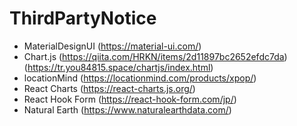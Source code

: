 # ThirdPartyNotice

* MaterialDesignUI (https://material-ui.com/)
* Chart.js (https://qiita.com/HRKN/items/2d11897bc2652efdc7da) (https://tr.you84815.space/chartjs/index.html)
* locationMind (https://locationmind.com/products/xpop/)
* React Charts (https://react-charts.js.org/)
* React Hook Form (https://react-hook-form.com/jp/)
* Natural Earth (https://www.naturalearthdata.com/)

